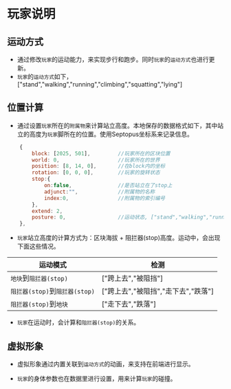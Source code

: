 # 玩家说明

## 运动方式

* 通过修改`玩家`的运动能力，来实现步行和跑步。同时`玩家`的`运动方式`也进行更新。
* `玩家`的`运动方式`如下，["stand","walking","running","climbing","squatting","lying"]

## 位置计算

* 通过设置`玩家`所在的`附属物`来计算站立高度。本地保存的数据格式如下，其中站立的高度为`玩家`脚所在的位置。使用Septopus坐标系来记录信息。

```Javascript
    {
        block: [2025, 501],         //玩家所在的区块位置
        world: 0,                   //玩家所在的世界
        position: [8, 14, 0],       //在block内的坐标
        rotation: [0, 0, 0],        //玩家的旋转状态
        stop:{
            on:false,               //是否站立在了stop上
            adjunct:"",             //附属物的名称
            index:0,                //附属物的索引编号
        },
        extend: 2,
        posture: 0,                 //运动状态, ["stand","walking","running","climbing","squatting","lying"]
    },
```

* `玩家`站立高度的计算方式为：区块海拔 + 阻拦器(stop)高度。运动中，会出现下面这些情况。

|  运动模式   | 检测  |
|  ----  | ----  |
| `地块`到`阻拦器(stop)` | ["跨上去","被阻挡"] |
| `阻拦器(stop)`到`阻拦器(stop)`  | ["跨上去","被阻挡","走下去","跌落"]  |
| `阻拦器(stop)`到`地块`  | ["走下去","跌落"] |

* `玩家`在运动时，会计算和`阻拦器(stop)`的关系。

## 虚拟形象

* 虚拟形象通过内置关联到`运动方式`的动画，来支持在前端进行显示。

* `玩家`的身体参数也在数据里进行设置，用来计算`玩家`的碰撞。